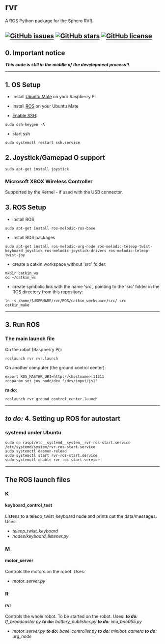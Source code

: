 # rvr
A ROS Python package for the Sphero RVR.

[![GitHub issues](https://img.shields.io/github/issues/markusk/rvr)](https://github.com/markusk/rvr/issues)
[![GitHub stars](https://img.shields.io/github/stars/markusk/rvr)](https://github.com/markusk/rvr/stargazers)
[![GitHub license](https://img.shields.io/github/license/markusk/rvr)](https://github.com/markusk/rvr/blob/master/LICENSE)
---
## 0. Important notice

_**This code is still in the middle of the development process!!**_

---
## 1. OS Setup
- Install [Ubuntu Mate](https://ubuntu-mate.org/download/) on your Raspberry Pi
- Install [ROS](http://wiki.ros.org/melodic/Installation/Ubuntu/) on your Ubuntu Mate

- [Enable SSH](https://askubuntu.com/questions/626372/could-not-load-host-key-etc-ssh-ssh-host-ed25519-key-in-var-log-auth-log/649782):
```
sudo ssh-keygen -A
```

- start ssh
```
sudo systemctl restart ssh.service
```

## 2. Joystick/Gamepad O support
```
sudo apt-get install joystick
```
### Microsoft XBOX Wireless Controller
Supported by the Kernel - if used with the USB connector.



## 3. ROS Setup
- install ROS
```
sudo apt-get install ros-melodic-ros-base
```

- install ROS packages
```
sudo apt-get install ros-melodic-urg-node ros-melodic-teleop-twist-keyboard joystick ros-melodic-joystick-drivers ros-melodic-teleop-twist-joy
```

- create a catkin workspace without 'src' folder:
```
mkdir catkin_ws
cd ~/catkin_ws
```

- create symbolic link with the name 'src', pointing to the 'src' folder in the ROS directory from this repository:
```
ln -s /home/$USERNAME/rvr/ROS/catkin_workspace/src/ src
catkin_make
```

---

## 3. Run ROS
### The main launch file
On the robot (Raspberry Pi):
```
roslaunch rvr rvr.launch
```
On another computer (the ground control center):
```
export ROS_MASTER_URI=http://<hostname>:11311
rosparam set joy_node/dev "/dev/input/js1"
```

_**to do:**_
```
roslaunch rvr ground_control_center.launch
```
---

## _**to do:**_ 4. Setting up ROS for autostart
### systemd under Ubuntu
```
sudo cp raspi/etc__systemd__system__rvr-ros-start.service /etc/systemd/system/rvr-ros-start.service
sudo systemctl daemon-reload
sudo systemctl start rvr-ros-start.service
sudo systemctl enable rvr-ros-start.service
```

---

## The ROS launch files

### K
#### keyboard_control_test
Listens to a teleop_twist_keyboard node and prints out the data/messages. Uses:
- _teleop_twist_keyboard_
- _nodes/keyboard_listener.py_

### M
#### motor_server
Controls the motors on the robot. Uses:
- _motor_server.py_

### R
#### rvr
Controls the whole robot. To be started on the robot. Uses:
_**to do:**_ _tf_broadcaster.py_
_**to do:**_  _battery_publisher.py_
_**to do:**_  _imu_bno055.py_
- _motor_server.py_
_**to do:**_  _base_controller.py_
_**to do:**_  _minibot_camera_
_**to do:**_  _urg_node_
